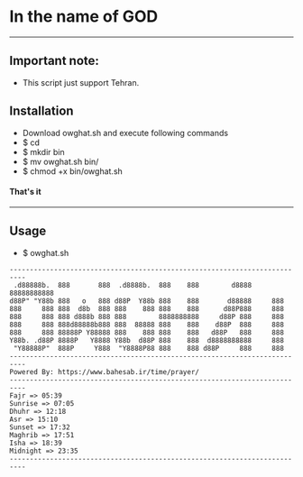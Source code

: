# In the name of GOD

---
## Important note:
- This script just support Tehran.
## Installation
- Download owghat.sh and execute following commands
- $ cd
- $ mkdir bin
- $ mv owghat.sh bin/
- $ chmod +x bin/owghat.sh
#### That's it

---
## Usage
- $ owghat.sh

```
--------------------------------------------------------------------------
 .d88888b.  888       888  .d8888b.  888    888        d8888 88888888888
d88P" "Y88b 888   o   888 d88P  Y88b 888    888       d88888     888    
888     888 888  d8b  888 888    888 888    888      d88P888     888    
888     888 888 d888b 888 888        8888888888     d88P 888     888    
888     888 888d88888b888 888  88888 888    888    d88P  888     888    
888     888 88888P Y88888 888    888 888    888   d88P   888     888    
Y88b. .d88P 8888P   Y8888 Y88b  d88P 888    888  d8888888888     888    
 "Y88888P"  888P     Y888  "Y8888P88 888    888 d88P     888     888    
--------------------------------------------------------------------------
Powered By: https://www.bahesab.ir/time/prayer/
--------------------------------------------------------------------------
Fajr => 05:39
Sunrise => 07:05
Dhuhr => 12:18
Asr => 15:10
Sunset => 17:32
Maghrib => 17:51
Isha => 18:39
Midnight => 23:35
--------------------------------------------------------------------------
```

